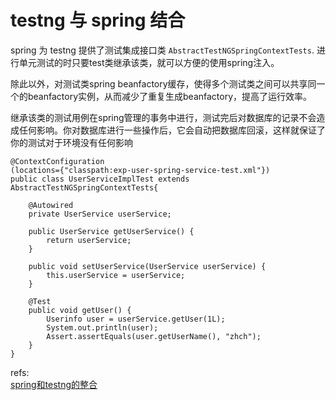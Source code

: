 # testng 与 spring 结合

spring 为 testng 提供了测试集成接口类  `AbstractTestNGSpringContextTests`. 进行单元测试的时只要test类继承该类，就可以方便的使用spring注入。  

除此以外，对测试类spring beanfactory缓存，使得多个测试类之间可以共享同一个的beanfactory实例，从而减少了重复生成beanfactory，提高了运行效率。  

继承该类的测试用例在spring管理的事务中进行，测试完后对数据库的记录不会造成任何影响。你对数据库进行一些操作后，它会自动把数据库回滚，这样就保证了你的测试对于环境没有任何影响



	@ContextConfiguration   
	(locations={"classpath:exp-user-spring-service-test.xml"})
	public class UserServiceImplTest extends AbstractTestNGSpringContextTests{
		
		@Autowired
		private UserService userService;

		public UserService getUserService() {
			return userService;
		}

		public void setUserService(UserService userService) {
			this.userService = userService;
		}

		@Test
		public void getUser() {
			Userinfo user = userService.getUser(1L);
			System.out.println(user);
			Assert.assertEquals(user.getUserName(), "zhch");
		}
	}



refs:  
[spring和testng的整合 ](http://blog.csdn.net/blackchoc/article/details/5711860)  